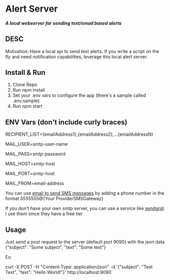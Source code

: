 # Alert Server
##### A local webserver for sending text/email based alerts

## DESC
Motivation: Have a local api to send text alerts. If you write a script on the fly and need notification capabilities, leverage this local alert server.


## Install & Run
1. Clone Repo
2. Run npm install
3. Set your .env vars to configure the app (there's a sample called .env.sample)
4. Run npm start

## ENV Vars (don't include curly braces)
RECIPIENT_LIST={emailAddress1},{emailAddress2},...{emailAddressN}

MAIL_USER=smtp-user-name

MAIL_PASS=smtp-password

MAIL_HOST=smtp-host

MAIL_PORT=smtp-host

MAIL_FROM=email-address

You can use [email to send SMS messages](https://en.wikipedia.org/wiki/SMS_gateway) by adding a phone number in the format 5555555@{Your    ProviderSMSGateway}  

If you don't have your own smtp server, you can use a service like [sendgrid](https://sendgrid.com/solutions/email-api/smtp-service/?utm_source=google&utm_medium=cpc&utm_term=sendgrid&utm_campaign=Sitelink_SendGrid_G_S_NAMER_Brand_Tier1&cq_plac=&cq_net=g&cq_pos=&cq_med=&cq_plt=gp&gclid=CjwKCAiAl9efBhAkEiwA4ToriqLLpzC1HsM1jgWBhklkxo8pwRXHXt-i3ars6N2LLhZOPKwvGFSMOxoCphoQAvD_BwE). I use them since they have a free tier


## Usage
Just send a post request to the server (default port 9090) with the json data {"subject": "Some subject", "text": "Some text"}

Ex:

curl -X POST -H "Content-Type: application/json" -d '{"subject": "Test Text", "text": "Hello World!"}' http://localhost:9090
